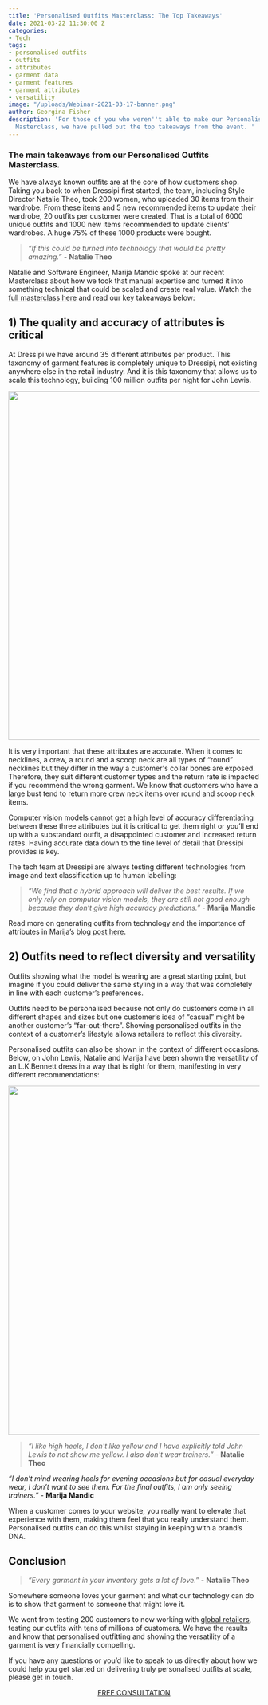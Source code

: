 ```yaml
---
title: 'Personalised Outfits Masterclass: The Top Takeaways'
date: 2021-03-22 11:30:00 Z
categories:
- Tech
tags:
- personalised outfits
- outfits
- attributes
- garment data
- garment features
- garment attributes
- versatility
image: "/uploads/Webinar-2021-03-17-banner.png"
author: Georgina Fisher
description: 'For those of you who weren''t able to make our Personalised Outfits
  Masterclass, we have pulled out the top takeaways from the event. '
---
```


### The main takeaways from our Personalised Outfits Masterclass.

We have always known outfits are at the core of how customers shop. Taking you back to when Dressipi first started, the team, including Style Director Natalie Theo, took 200 women, who uploaded 30 items from their wardrobe. From these items and 5 new recommended items to update their wardrobe, 20 outfits per customer were created. That is a total of 6000 unique outfits and 1000 new items recommended to update clients’ wardrobes. A huge 75% of these 1000 products were bought.

> *“If this could be turned into technology that would be pretty amazing.”* - **Natalie Theo** 

Natalie and Software Engineer, Marija Mandic spoke at our recent Masterclass about how we took that manual expertise and turned it into something technical that could be scaled and create real value. Watch the [full masterclass here](https://dressipi.com/downloads/personalised-outfits/) and read our key takeaways below:

## 1) The quality and accuracy of attributes is critical 

At Dressipi we have around 35 different attributes per product. This taxonomy of garment features is completely unique to Dressipi, not existing anywhere else in the retail industry. And it is this taxonomy that allows us to scale this technology, building 100 million outfits per night for John Lewis.

<p style="text-align:center"><img style="margin-left: 0px; width: 700px;" src ="/uploads/OutfitSlide2.JPG"/></p>

It is very important that these attributes are accurate. When it comes to necklines, a crew, a round and a scoop neck are all types of “round” necklines but they differ in the way a customer's collar bones are exposed. Therefore, they suit different customer types and the return rate is impacted if you recommend the wrong garment. We know that customers who have a large bust tend to return more crew neck items over round and scoop neck items.

Computer vision models cannot get a high level of accuracy differentiating between these three attributes but it is critical to get them right or you’ll end up with a substandard outfit, a disappointed customer and increased return rates. Having accurate data down to the fine level of detail that Dressipi provides is key.

The tech team at Dressipi are always testing different technologies from image and text classification up to human labelling:

> *“We find that a hybrid approach will deliver the best results. If we only rely on computer vision models, they are still not good enough because they don’t give high accuracy predictions.”* - **Marija Mandic**

Read more on generating outfits from technology and the importance of attributes in Marija’s [blog post here](https://dressipi.com/blog/driving-better-predictions-with-better-outfit-algorithms/).

## 2) Outfits need to reflect diversity and versatility

Outfits showing what the model is wearing are a great starting point, but imagine if you could deliver the same styling in a way that was completely in line with each customer’s preferences. 

Outfits need to be personalised because not only do customers come in all different shapes and sizes but one customer’s idea of “casual” might be another customer’s “far-out-there”. Showing personalised outfits in the context of a customer’s lifestyle allows retailers to reflect this diversity.

Personalised outfits can also be shown in the context of different occasions. Below, on John Lewis, Natalie and Marija have been shown the versatility of an L.K.Bennett dress in a way that is right for them, manifesting in very different recommendations:

<p style="text-align:center"><img style="margin-left: 0px; width: 700px;" src ="/uploads/OutfitSlide3.JPG"/></p>

> *“I like high heels, I don't like yellow and I have explicitly told John Lewis to not show me yellow. I also don't wear trainers.”* - **Natalie Theo**

*“I don’t mind wearing heels for evening occasions but for casual everyday wear, I don’t want to see them. For the final outfits, I am only seeing trainers.”* - **Marija Mandic**

When a customer comes to your website, you really want to elevate that experience with them, making them feel that you really understand them. Personalised outfits can do this whilst staying in keeping with a brand’s DNA. 

## Conclusion 

> *“Every garment in your inventory gets a lot of love.”* - **Natalie Theo**

Somewhere someone loves your garment and what our technology can do is to show that garment to someone that might love it.

We went from testing 200 customers to now working with [global retailers](https://dressipi.com/clients/success-stories/), testing our outfits with tens of millions of customers. We have the results and know that personalised outfitting and showing the versatility of a garment is very financially compelling.

If you have any questions or you’d like to speak to us directly about how we could help you get started on delivering truly personalised outfits at scale, please get in touch.

<p style="text-align:center"><a href="/contact/" class="button button-primary">FREE CONSULTATION</a></p>